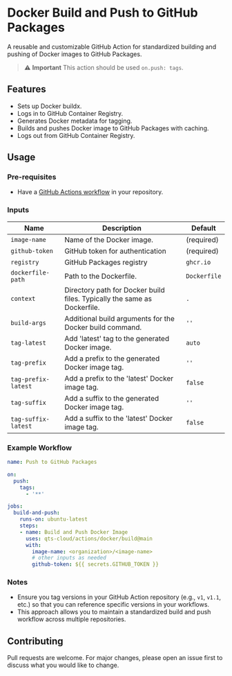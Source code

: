 # Docker Build and Push to GitHub Packages

A reusable and customizable GitHub Action for standardized building and pushing of Docker images to GitHub Packages.

> :warning: **Important**
> This action should be used `on.push: tags`.

## Features

- Sets up Docker buildx.
- Logs in to GitHub Container Registry.
- Generates Docker metadata for tagging.
- Builds and pushes Docker image to GitHub Packages with caching.
- Logs out from GitHub Container Registry.

## Usage

### Pre-requisites

- Have a [GitHub Actions workflow](https://docs.github.com/en/actions/configuring-and-managing-workflows/configuring-a-workflow) in your repository.

### Inputs

| Name                | Description                                                                 | Default    |
|---------------------|-----------------------------------------------------------------------------|------------|
| `image-name`        | Name of the Docker image.                                                   | (required) |
| `github-token`      | GitHub token for authentication                                             | (required) |
| `registry`          | GitHub Packages registry                                                    | `ghcr.io`  |
| `dockerfile-path`   | Path to the Dockerfile.                                                     | `Dockerfile` |
| `context`           | Directory path for Docker build files. Typically the same as Dockerfile.    | `.`        |
| `build-args`        | Additional build arguments for the Docker build command.                    | `''`       |
| `tag-latest`        | Add 'latest' tag to the generated Docker image.                             | `auto`     |
| `tag-prefix`        | Add a prefix to the generated Docker image tag.                             | `''`       |
| `tag-prefix-latest` | Add a prefix to the 'latest' Docker image tag.                              | `false`    |
| `tag-suffix`        | Add a suffix to the generated Docker image tag.                             | `''`       |
| `tag-suffix-latest` | Add a suffix to the 'latest' Docker image tag.                              | `false`    |

### Example Workflow

```yaml
name: Push to GitHub Packages

on:
  push:
    tags:
      - '**'

jobs:
  build-and-push:
    runs-on: ubuntu-latest
    steps:
    - name: Build and Push Docker Image
      uses: qts-cloud/actions/docker/build@main
      with:
        image-name: <organization>/<image-name>
        # other inputs as needed
        github-token: ${{ secrets.GITHUB_TOKEN }}
```

### Notes

- Ensure you tag versions in your GitHub Action repository (e.g., `v1`, `v1.1`, etc.) so that you can reference specific versions in your workflows.
- This approach allows you to maintain a standardized build and push workflow across multiple repositories.

## Contributing

Pull requests are welcome. For major changes, please open an issue first to discuss what you would like to change.
